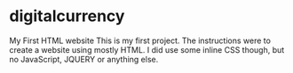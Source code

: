 # digitalcurrency
My First HTML website
This is my first project.  The instructions were to create a website using mostly HTML.  I did use some inline CSS though, but no JavaScript, JQUERY or anything else.
